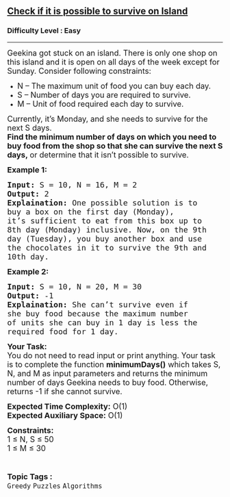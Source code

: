 <h2><a href="https://www.geeksforgeeks.org/problems/check-if-it-is-possible-to-survive-on-island4922/1?page=2&category=Greedy&sortBy=difficulty">Check if it is possible to survive on Island</a></h2><h3>Difficulty Level : Easy</h3><hr><div class="problems_problem_content__Xm_eO"><p><span style="font-size: 18px;">Geekina got stuck on an island. There is only one shop on this island and it is open on all days of the week except for Sunday. Consider following constraints:</span></p>
<ul>
<li><span style="font-size: 18px;">N – The maximum unit of food you can buy each day.</span></li>
<li><span style="font-size: 18px;">S – Number of days you are required to survive.</span></li>
<li><span style="font-size: 18px;">M – Unit of food required each day to survive.</span></li>
</ul>
<p><span style="font-size: 18px;">Currently, it’s Monday, and she needs to survive for the next S days.<br><strong>Find the minimum number of days on which you need to buy food from the shop so that she can survive the next S days,&nbsp;</strong>or determine that it isn’t possible to survive. </span></p>
<p><strong><span style="font-size: 18px;">Example 1:</span></strong></p>
<pre><span style="font-size: 18px;"><strong>Input:</strong> S = 10, N = 16, M = 2
<strong>Output:</strong> 2
<strong>Explaination:</strong> One possible solution is to 
buy a box on the first day (Monday), 
it’s sufficient to eat from this box up to 
8th day (Monday) inclusive. Now, on the 9th 
day (Tuesday), you buy another box and use 
the chocolates in it to survive the 9th and 
10th day.</span></pre>
<p><strong><span style="font-size: 18px;">Example 2:</span></strong></p>
<pre><span style="font-size: 18px;"><strong>Input:</strong> S = 10, N = 20, M = 30
<strong>Output:</strong> -1
<strong>Explaination:</strong> She can’t survive even if 
she buy food because the maximum number 
of units she can buy in 1 day is less the 
required food for 1 day.</span></pre>
<p><span style="font-size: 18px;"><strong>Your Task:</strong><br>You do not need to read input or print anything. Your task is to complete the function <strong>minimumDays()</strong> which takes S, N, and M as input parameters and returns the minimum number of days Geekina needs to buy food. Otherwise, returns -1 if she cannot survive.</span></p>
<p><span style="font-size: 18px;"><strong>Expected Time Complexity:</strong> O(1)<br><strong>Expected Auxiliary Space:</strong> O(1)</span></p>
<p><span style="font-size: 18px;"><strong>Constraints:</strong><br>1 ≤ N, S ≤ 50<br>1 ≤ M ≤ 30</span></p></div><br><p><span style=font-size:18px><strong>Topic Tags : </strong><br><code>Greedy</code>&nbsp;<code>Puzzles</code>&nbsp;<code>Algorithms</code>&nbsp;